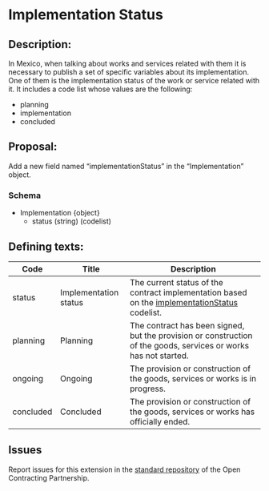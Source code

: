 # Implementation Status
## Description:

In Mexico, when talking about works and services related with them it is necessary to publish a set of specific variables about its implementation. One of them is the implementation status of the work or service related with it. It includes a code list whose values are the following:

  - planning
  - implementation
  - concluded

## Proposal:

Add a new field named “implementationStatus” in the “Implementation” object.

### Schema

  - Implementation {object}
    - status (string) (codelist)


## Defining texts:


**Code** | **Title** | **Description**
--|--|--
status | Implementation status | The current status of the contract implementation based on the [implementationStatus](https://github.com/INAImexico/ocds_implementationStatus_extension/blob/master/codelists/implementationStatus.csv)  codelist.
planning | Planning | The contract has been signed, but the provision or construction of the goods, services or works has not started.
ongoing | Ongoing | The provision or construction of the goods, services or works is in progress.
concluded | Concluded | The provision or construction of the goods, services or works has officially ended.

## Issues 

Report issues for this extension in the [standard repository](https://github.com/open-contracting/standard/issues/624) of the Open Contracting Partnership.
